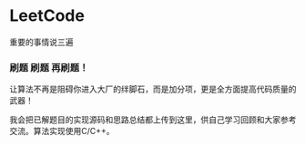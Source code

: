 # LeetCode

重要的事情说三遍

### 刷题 刷题 再刷题！

让算法不再是阻碍你进入大厂的绊脚石，而是加分项，更是全方面提高代码质量的武器！

我会把已解题目的实现源码和思路总结都上传到这里，供自己学习回顾和大家参考交流。算法实现使用C/C++。

